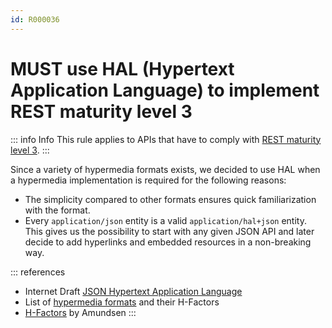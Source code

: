 ```yaml
---
id: R000036
---
```


# MUST use HAL (Hypertext Application Language) to implement REST maturity level 3

::: info Info
This rule applies to APIs that have to comply with [REST maturity level 3](@guidelines/R000033).
:::

Since a variety of hypermedia formats exists, we decided to use HAL when a hypermedia implementation is required for the following reasons:

- The simplicity compared to other formats ensures quick familiarization with the format.
- Every `application/json` entity is a valid `application/hal+json` entity. This gives us the possibility to start with any given JSON API and later decide to add hyperlinks and embedded resources in a non-breaking way.

::: references

- Internet Draft [JSON Hypertext Application Language](https://tools.ietf.org/html/draft-kelly-json-hal-08)
- List of [hypermedia formats](https://gtramontina.com/h-factors/) and their H-Factors
- [H-Factors](http://amundsen.com/hypermedia/hfactor/) by Amundsen
  :::
